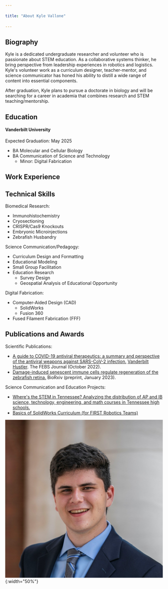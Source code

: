 ```yaml
---

title: "About Kyle Vallone"

---
```

## Biography
Kyle is a dedicated undergraduate researcher and volunteer who is passionate about STEM education. As a collaborative systems thinker, he bring perspective from leadership experiences in robotics and logistics. Kyle's volunteer work as a curriculum designer, teacher-mentor, and science communicator has honed his ability to distill a wide range of content into essential components. 

After graduation, Kyle plans to pursue a doctorate in biology and will be searching for a career in academia that combines research and STEM teaching/mentorship.

## Education

#### Vanderbilt University
Expected Graduation: May 2025
* BA Molecular and Cellular Biology
* BA Communication of Science and Technology
  * Minor: Digital Fabrication

## Work Experience


## Technical Skills

Biomedical Research:
* Immunohistochemistry
* Cryosectioning
* CRISPR/Cas9 Knockouts
* Embryonic Microinjections
* Zebrafish Husbandry

Science Communication/Pedagogy:
* Curriculum Design and Formatting
* Educational Modeling
* Small Group Facilitation
* Education Research
  * Survey Design
  * Geospatial Analysis of Educational Opportunity

Digital Fabrication:
* Computer-Aided Design (CAD)
  * SolidWorks
  * Fusion 360
* Fused Filament Fabrication (FFF)

## Publications and Awards
Scientific Publications:
*  [A guide to COVID-19 antiviral therapeutics: a summary and perspective of the antiviral weapons against SARS-CoV-2 infection.](https://doi.org/10.1111/febs.16662)
[Vanderbilt Hustler](https://vanderbilthustler.com/2022/11/09/digital-fabrication-minor-introduced-for-2022-23-academic-year/). The FEBS Journal (October 2022).
*  [Damage-induced senescent immune cells regulate regeneration of the zebrafish retina.](https://doi.org/10.1101/2023.01.16.524296) BioRxiv (preprint, January 2023).

Science Communication and Education Projects:
*  [Where's the STEM in Tennessee? Analyzing the distribution of AP and IB science, technology, engineering, and math courses in Tennessee high schools.](https://storymaps.arcgis.com/stories/7b93d64df8ac4a74866d8029b0109f26)
*  [Basics of SolidWorks Curriculum (for FIRST Robotics Teams)](https://robotdolphins.org/index.php/team-resources/)

![Kyle Vallone](/assets/img/KV_Headshot_Square.jpg){:width="50%"}
